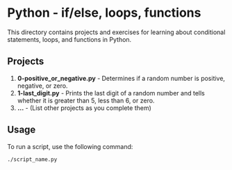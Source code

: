 # Python - if/else, loops, functions

This directory contains projects and exercises for learning about conditional statements, loops, and functions in Python.

## Projects

1. **0-positive_or_negative.py** - Determines if a random number is positive, negative, or zero.
2. **1-last_digit.py** - Prints the last digit of a random number and tells whether it is greater than 5, less than 6, or zero.
3. **...** - (List other projects as you complete them)

## Usage

To run a script, use the following command:

```bash
./script_name.py
